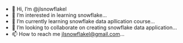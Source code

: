- 👋 Hi, I’m @jlsnowflakel
- 👀 I’m interested in learning snowflake...
- 🌱 I’m currently learning snowflake data apllication course...
- 💞️ I’m looking to collaborate on creating snowflake data application...
- 📫 How to reach me jlsnowflakel@gmail.com...

<!---
jlsnowflakel/jlsnowflakel is a ✨ special ✨ repository because its `README.md` (this file) appears on your GitHub profile.
You can click the Preview link to take a look at your changes.
--->
